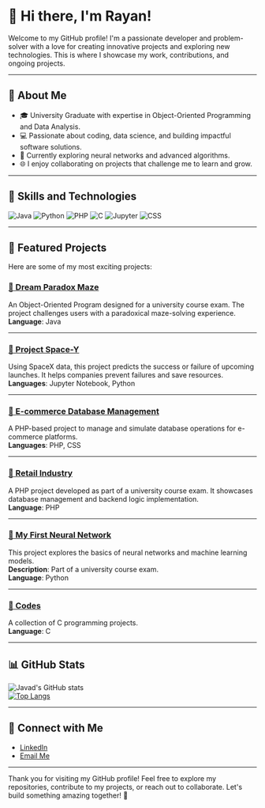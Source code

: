 # 👋 Hi there, I'm Rayan!

Welcome to my GitHub profile! I'm a passionate developer and problem-solver with a love for creating innovative projects and exploring new technologies. This is where I showcase my work, contributions, and ongoing projects.

---

## 🌟 About Me
- 🎓 University Graduate with expertise in Object-Oriented Programming and Data Analysis.
- 💻 Passionate about coding, data science, and building impactful software solutions.
- 🚀 Currently exploring neural networks and advanced algorithms.
- 🌐 I enjoy collaborating on projects that challenge me to learn and grow.

---

## 🔧 Skills and Technologies
![Java](https://img.shields.io/badge/Java-ED8B00?style=for-the-badge&logo=java&logoColor=white)
![Python](https://img.shields.io/badge/Python-3776AB?style=for-the-badge&logo=python&logoColor=white)
![PHP](https://img.shields.io/badge/PHP-777BB4?style=for-the-badge&logo=php&logoColor=white)
![C](https://img.shields.io/badge/C-A8B9CC?style=for-the-badge&logo=c&logoColor=white)
![Jupyter](https://img.shields.io/badge/Jupyter-F37626?style=for-the-badge&logo=jupyter&logoColor=white)
![CSS](https://img.shields.io/badge/CSS3-1572B6?style=for-the-badge&logo=css3&logoColor=white)

---

## 🚀 Featured Projects

Here are some of my most exciting projects:

### [🔗 Dream Paradox Maze](https://github.com/javadqanati/Dream_Paradox_Maze)
An Object-Oriented Program designed for a university course exam. The project challenges users with a paradoxical maze-solving experience.  
**Language**: Java

---

### [🔗 Project Space-Y](https://github.com/javadqanati/Project-Space-Y)
Using SpaceX data, this project predicts the success or failure of upcoming launches. It helps companies prevent failures and save resources.  
**Languages**: Jupyter Notebook, Python

---

### [🔗 E-commerce Database Management](https://github.com/javadqanati/E-commerce-Database-Management)
A PHP-based project to manage and simulate database operations for e-commerce platforms.  
**Languages**: PHP, CSS

---

### [🔗 Retail Industry](https://github.com/javadqanati/Retail-Industry)
A PHP project developed as part of a university course exam. It showcases database management and backend logic implementation.  
**Language**: PHP

---

### [🔗 My First Neural Network](https://github.com/javadqanati/My-First-Neural-Network)
This project explores the basics of neural networks and machine learning models.  
**Description**: Part of a university course exam.  
**Language**: Python

---

### [🔗 Codes](https://github.com/javadqanati/Codes)
A collection of C programming projects.  
**Language**: C

---

## 📊 GitHub Stats

![Javad's GitHub stats](https://github-readme-stats.vercel.app/api?username=javadqanati&show_icons=true&theme=radical)  
[![Top Langs](https://github-readme-stats.vercel.app/api/top-langs/?username=javadqanati&layout=compact&theme=radical)](https://github.com/anuraghazra/github-readme-stats)

---

## 🤝 Connect with Me
- [LinkedIn](https://linkedin.com/in/javadqanati)
- [Email Me](mailto:javad@example.com)

---

Thank you for visiting my GitHub profile! Feel free to explore my repositories, contribute to my projects, or reach out to collaborate. Let's build something amazing together! 🚀
